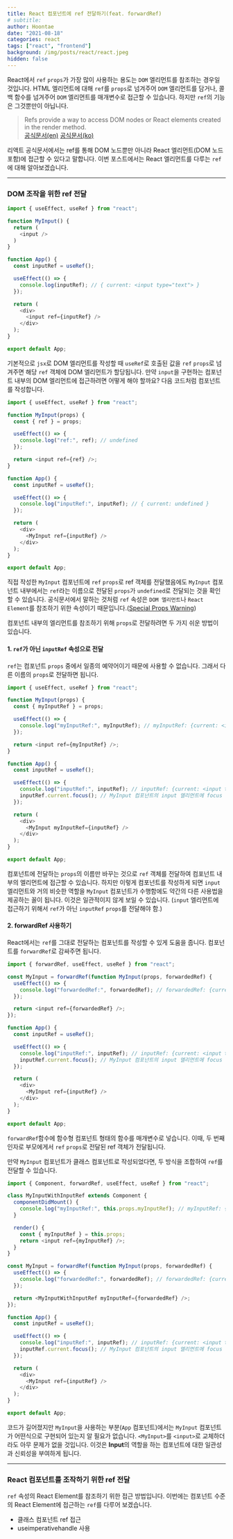 ```yaml
---
title: React 컴포넌트에 ref 전달하기(feat. forwardRef)
# subtitle:
author: Hoontae
date: "2021-08-18"
categories: react
tags: ["react", "frontend"]
background: /img/posts/react/react.jpeg
hidden: false
---
```


React에서 `ref` `props`가 가장 많이 사용하는 용도는 `DOM` 엘리먼트를 참조하는 경우일 것입니다. HTML 엘리먼트에 대해 `ref`를 `props`로 넘겨주어 `DOM` 엘리먼트를 담거나, 콜백 함수를 넘겨주어 `DOM` 엘리먼트를 매개변수로 접근할 수 있습니다. 하지만 `ref`의 기능은 그것뿐만이 아닙니다.

> Refs provide a way to access DOM nodes or React elements created in the render method.\
> [공식문서(en)](https://reactjs.org/docs/refs-and-the-dom.html) [공식문서(ko)](https://ko.reactjs.org/docs/refs-and-the-dom.html)

리액트 공식문서에서는 ref를 통해 DOM 노드뿐만 아니라 React 엘리먼트(DOM 노드 포함)에 접근할 수 있다고 말합니다. 이번 포스트에서는 React 엘리먼트를 다루는 `ref`에 대해 알아보겠습니다.

---

### DOM 조작을 위한 ref 전달

```js
import { useEffect, useRef } from "react";

function MyInput() {
  return (
    <input />
  )
}

function App() {
  const inputRef = useRef();

  useEffect(() => {
    console.log(inputRef); // { current: <input type="text"> }
  });

  return (
    <div>
      <input ref={inputRef} />
    </div>
  );
}

export default App;
```

기본적으로 `jsx`로 DOM 엘리먼트를 작성할 때 `useRef`로 호출된 값을 `ref` `props`로 넘겨주면 해당 `ref` 객체에 DOM 엘리먼트가 할당됩니다. 만약 `input`을 구현하는 컴포넌트 내부의 DOM 엘리먼트에 접근하려면 어떻게 해야 할까요? 다음 코드처럼 컴포넌트를 작성합니다.

```js
import { useEffect, useRef } from "react";

function MyInput(props) {
  const { ref } = props;

  useEffect(() => {
    console.log("ref:", ref); // undefined
  });

  return <input ref={ref} />;
}

function App() {
  const inputRef = useRef();

  useEffect(() => {
    console.log("inputRef:", inputRef); // { current: undefined }
  });

  return (
    <div>
      <MyInput ref={inputRef} />
    </div>
  );
}

export default App;

```

직접 작성한 `MyInput` 컴포넌트에 `ref` `props`로 ref 객체를 전달했음에도 `MyInput` 컴포넌트 내부에서는 `ref`라는 이름으로 전달된 `props`가 `undefined`로 전달되는 것을 확인할 수 있습니다. 공식문서에서 말하는 것처럼 `ref` 속성은 `DOM 엘리먼트`나 `React Element`를 참조하기 위한 속성이기 때문입니다.([Special Props Warning](https://reactjs.org/warnings/special-props.html))

컴포넌트 내부의 엘리먼트를 참조하기 위해 `props`로 전달하려면 두 가지 쉬운 방법이 있습니다.

#### 1. `ref`가 아닌 `inputRef` 속성으로 전달

`ref`는 컴포넌트 `props` 중에서 일종의 예약어이기 때문에 사용할 수 없습니다. 그래서 다른 이름의 `props`로 전달하면 됩니다.

```js
import { useEffect, useRef } from "react";

function MyInput(props) {
  const { myInputRef } = props;

  useEffect(() => {
    console.log("myInputRef:", myInputRef); // myInputRef: {current: <input type="text">}
  });

  return <input ref={myInputRef} />;
}

function App() {
  const inputRef = useRef();

  useEffect(() => {
    console.log("inputRef:", inputRef); // inputRef: {current: <input type="text">}
    inputRef.current.focus(); // MyInput 컴포넌트의 input 엘리먼트에 focus 됨
  });

  return (
    <div>
      <MyInput myInputRef={inputRef} />
    </div>
  );
}

export default App;
```

컴포넌트에 전달하는 `props`의 이름만 바꾸는 것으로 `ref` 객체를 전달하여 컴포넌트 내부의 엘리먼트에 접근할 수 있습니다. 하지만 이렇게 컴포넌트를 작성하게 되면 `input` 엘리먼트와 거의 비슷한 역할을 `MyInput` 컴포넌트가 수행함에도 약간의 다른 사용법을 제공하는 꼴이 됩니다. 이것은 일관적이지 않게 보일 수 있습니다. (`input` 엘리먼트에 접근하기 위해서 `ref`가 아닌 `inputRef` `props`를 전달해야 함.)

#### 2. forwardRef 사용하기

React에서는 `ref`를 그대로 전달하는 컴포넌트를 작성할 수 있게 도움을 줍니다. 컴포넌트를 `forwardRef`로 감싸주면 됩니다.

```js
import { forwardRef, useEffect, useRef } from "react";

const MyInput = forwardRef(function MyInput(props, forwardedRef) {
  useEffect(() => {
    console.log("forwardedRef:", forwardedRef); // forwardedRef: {current: <input type="text">}
  });

  return <input ref={forwardedRef} />;
});

function App() {
  const inputRef = useRef();

  useEffect(() => {
    console.log("inputRef:", inputRef); // inputRef: {current: <input type="text">}
    inputRef.current.focus(); // MyInput 컴포넌트의 input 엘리먼트에 focus 됨
  });

  return (
    <div>
      <MyInput ref={inputRef} />
    </div>
  );
}

export default App;
```

`forwardRef`함수에 함수형 컴포넌트 형태의 함수를 매개변수로 넣습니다. 이때, 두 번째 인자로 부모에게서 `ref` `props`로 전달된 ref 객체가 전달됩니다.

만약 `MyInput` 컴포넌트가 클래스 컴포넌트로 작성되었다면, 두 방식을 조합하여 `ref`를 전달할 수 있습니다.

```js
import { Component, forwardRef, useEffect, useRef } from "react";

class MyInputWithInputRef extends Component {
  componentDidMount() {
    console.log("myInputRef:", this.props.myInputRef); // myInputRef: {current: <input type="text">}
  }

  render() {
    const { myInputRef } = this.props;
    return <input ref={myInputRef} />;
  }
}

const MyInput = forwardRef(function MyInput(props, forwardedRef) {
  useEffect(() => {
    console.log("forwardedRef:", forwardedRef); // forwardedRef: {current: <input type="text">}
  });

  return <MyInputWithInputRef myInputRef={forwardedRef} />;
});

function App() {
  const inputRef = useRef();

  useEffect(() => {
    console.log("inputRef:", inputRef); // inputRef: {current: <input type="text">}
    inputRef.current.focus(); // MyInput 컴포넌트의 input 엘리먼트에 focus 됨
  });

  return (
    <div>
      <MyInput ref={inputRef} />
    </div>
  );
}

export default App;
```

코드가 길어졌지만 `MyInput`을 사용하는 부분(`App` 컴포넌트)에서는 `MyInput` 컴포넌트가 어떤식으로 구현되어 있는지 알 필요가 없습니다. `<MyInput>`를 `<input>`로 교체하더라도 아무 문제가 없을 것입니다. 이것은 **Input**의 역할을 하는 컴포넌트에 대한 일관성과 신뢰성을 부여하게 됩니다.

---

### React 컴포넌트를 조작하기 위한 ref 전달

`ref` 속성의 React Element를 참조하기 위한 접근 방법입니다. 이번에는 컴포넌트 수준의 React Element에 접근하는 `ref`를 다루어 보겠습니다.

- 클래스 컴포넌트 ref 접근
- useimperativehandle 사용
